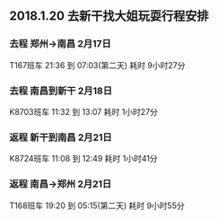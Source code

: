## 2018.1.20 去新干找大姐玩耍行程安排

### 去程 郑州→南昌 2月17日
T167班车 21:36 到 07:03(第二天) 耗时 9小时27分

### 去程 南昌到新干 2月18日
K8703班车 11:32 到 13:07 耗时 1小时27分

### 返程 新干到南昌 2月21日
K8724班车 11:08 到 12:49 耗时 1小时41分

### 返程 南昌→郑州 2月21日
T168班车 19:20 到 05:15(第二天) 耗时 9小时55分
